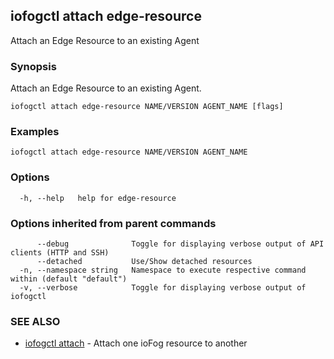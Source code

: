 ## iofogctl attach edge-resource

Attach an Edge Resource to an existing Agent

### Synopsis

Attach an Edge Resource to an existing Agent.

```
iofogctl attach edge-resource NAME/VERSION AGENT_NAME [flags]
```

### Examples

```
iofogctl attach edge-resource NAME/VERSION AGENT_NAME
```

### Options

```
  -h, --help   help for edge-resource
```

### Options inherited from parent commands

```
      --debug              Toggle for displaying verbose output of API clients (HTTP and SSH)
      --detached           Use/Show detached resources
  -n, --namespace string   Namespace to execute respective command within (default "default")
  -v, --verbose            Toggle for displaying verbose output of iofogctl
```

### SEE ALSO

* [iofogctl attach](iofogctl_attach.md)	 - Attach one ioFog resource to another



